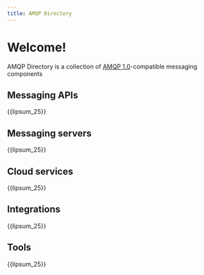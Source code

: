 ```yaml
---
title: AMQP Directory
---
```


<div id="-overview" markdown="1">
<div id="-opener" markdown="1">
<div id="-welcome" markdown="1">

# Welcome!

</div>
<div id="-purpose" markdown="1">

AMQP Directory is a collection of
[AMQP 1.0](https://www.amqp.org/)-compatible messaging components

</div>
</div>
<div markdown="1">

## Messaging APIs

{{lipsum_25}}

</div>
<div markdown="1">

## Messaging servers

{{lipsum_25}}

</div>
<div markdown="1">

## Cloud services

{{lipsum_25}}

</div>
<div markdown="1">

## Integrations

{{lipsum_25}}

</div>
<div markdown="1">

## Tools

{{lipsum_25}}

</div>
</div>

